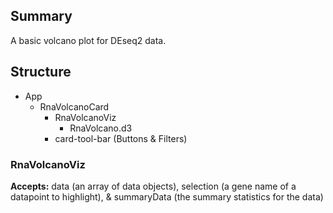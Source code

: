 ## Summary
A basic volcano plot for DEseq2 data.

## Structure
- App
  - RnaVolcanoCard
    - RnaVolcanoViz
      - RnaVolcano.d3
    - card-tool-bar (Buttons & Filters)

### RnaVolcanoViz
<b>Accepts:</b> data (an array of data objects), selection (a gene name of a datapoint to highlight), & summaryData (the summary statistics for the data)
